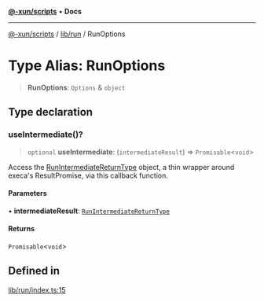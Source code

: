 [**@-xun/scripts**](../../../README.md) • **Docs**

***

[@-xun/scripts](../../../README.md) / [lib/run](../README.md) / RunOptions

# Type Alias: RunOptions

> **RunOptions**: `Options` & `object`

## Type declaration

### useIntermediate()?

> `optional` **useIntermediate**: (`intermediateResult`) => `Promisable`\<`void`\>

Access the [RunIntermediateReturnType](RunIntermediateReturnType.md) object, a thin wrapper around
execa's ResultPromise, via this callback function.

#### Parameters

• **intermediateResult**: [`RunIntermediateReturnType`](RunIntermediateReturnType.md)

#### Returns

`Promisable`\<`void`\>

## Defined in

[lib/run/index.ts:15](https://github.com/Xunnamius/xscripts/blob/98c638c52caf3664112e7ea66eccd36ad205df77/lib/run/index.ts#L15)
